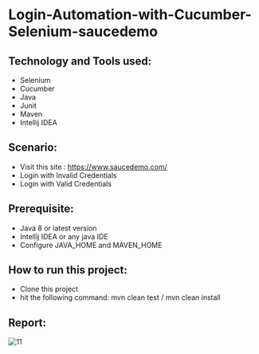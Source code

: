 # Login-Automation-with-Cucumber-Selenium-saucedemo
## Technology and Tools used:
- Selenium
- Cucumber
- Java
- Junit
- Maven
- Intellij IDEA

## Scenario:
- Visit this site : https://www.saucedemo.com/
- Login with Invalid Credentials
- Login with Valid Credentials

## Prerequisite:
- Java 8 or latest version
- Intellij IDEA or any java IDE
- Configure JAVA_HOME and MAVEN_HOME

## How to run this project:
- Clone this project
- hit the following command: mvn clean test / mvn clean install

## Report:
![11](https://user-images.githubusercontent.com/71556293/231961337-01750aab-8439-4dc8-8345-689324a2f5c7.png)
